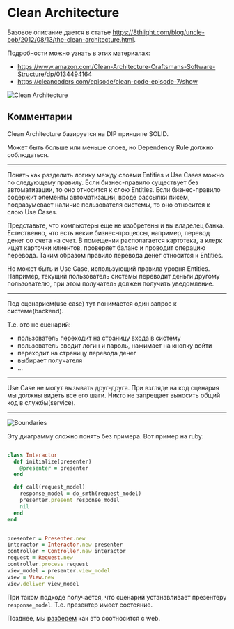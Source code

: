 # Clean Architecture

Базовое описание дается в статье  https://8thlight.com/blog/uncle-bob/2012/08/13/the-clean-architecture.html.

Подробности можно узнать в этих материалах:

+ https://www.amazon.com/Clean-Architecture-Craftsmans-Software-Structure/dp/0134494164
+ https://cleancoders.com/episode/clean-code-episode-7/show

![Clean Architecture](img/clean_architecture.jpg)

## Комментарии

Clean Architecture базируется на DIP принципе SOLID.

Может быть больше или меньше слоев, но Dependency Rule должно соблюдаться.

***

Понять как разделить логику между слоями Entities и Use Cases можно по следующему правилу.
Если бизнес-правило существует без автоматизации, то оно относится к слою Entities.
Если бизнес-правило содержит элементы автоматизации, вроде рассылки писем, подразумевает
наличие пользователя системы, то оно относится к слою Use Cases.

Представьте, что компьютеры еще не изобретены и вы владелец банка.
Естественно, что есть некие бизнес-процессы, например, перевод денег со счета на счет.
В помещении располагается картотека, а клерк ищет карточки клиентов,
проверяет баланс и проводит операцию перевода.
Таким образом правило перевода денег относится к Entities.

Но может быть и Use Case, использующий правила уровня Entities.
Например, текущий пользователь системы переводит деньги другому пользователю,
при этом получатель должен получить уведомление.

***

Под сценарием(use case) тут понимается один запрос к системе(backend).

Т.е. это не сценарий:
+ пользователь переходит на страницу входа в систему
+ пользователь вводит логин и пароль, нажимает на кнопку войти
+ переходит на страницу перевода денег
+ выбирает получателя
+ ...

***

Use Case не могут вызывать друг-друга.
При взгляде на код сценария мы должны видеть все его шаги.
Никто не запрещает выносить общий код в службы(service).

***

![Boundaries](img/boundaries.png)

Эту диаграмму сложно понять без примера.
Вот пример на ruby:

```ruby

class Interactor
  def initialize(presenter)
    @presenter = presenter
  end

  def call(request_model)
    response_model = do_smth(request_model)
    presenter.present response_model
    nil
  end
end


presenter = Presenter.new
interactor = Interactor.new presenter
controller = Controller.new interactor
request = Request.new
controller.process request
view_model = presenter.view_model
view = View.new
view.deliver view_model
```

При таком подходе получается, что сценарий устанавливает презентеру `response_model`.
Т.е. презентер имеет состояние.

Позднее, мы
[разберем](/4-web/6-adapter.md)
как это соотносится с web.
